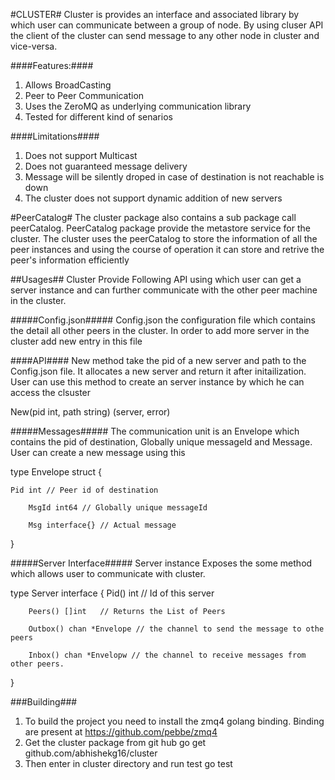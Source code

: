 #CLUSTER#
Cluster is provides an interface and associated library by which user can communicate between a group of node. By using cluser API the client of the cluster can send message to any other node in cluster and vice-versa. 

####Features:#### 
1. Allows BroadCasting
2. Peer to Peer Communication
3. Uses the ZeroMQ as underlying communication library
4. Tested for different kind of senarios

####Limitations####
1. Does not support  Multicast
2. Does not guaranteed message delivery
3. Message will be silently droped in case of destination is not reachable is down
4. The cluster does not support dynamic addition of new servers

#PeerCatalog#
The cluster package also contains a sub package call peerCatalog. PeerCatalog package provide the metastore service for the cluster. The cluster uses the peerCatalog to store the information of all the peer instances and using the course of operation it can store and retrive the peer's information efficiently 

##Usages##
Cluster Provide Following API using which user can get a server instance and can further communicate with the other peer machine in the cluster.

#####Config.json#####
Config.json the configuration file which contains the detail all other peers in the cluster. In order to add more server in the cluster add new entry in this file

####API####
New method take the pid of a new server and path to the Config.json file. It allocates a new server and return it after initailization. User can use this method to create an server instance by which he can access the clsuster

New(pid int, path string) (server, error) 


#####Messages#####
The communication unit is an Envelope which contains the pid of destination, Globally unique messageId and Message. User can create a new message using this
    

type Envelope struct {

	Pid int // Peer id of destination

        MsgId int64 // Globally unique messageId

        Msg interface{} // Actual message 

}


#####Server Interface#####
Server instance Exposes the some method which allows user to communicate with cluster. 

type Server interface {
        Pid() int	// Id of this server
	
        Peers() []int   // Returns the List of Peers
	
        Outbox() chan *Envelope // the channel to send the message to othe peers
	
        Inbox() chan *Envelopw // the channel to receive messages from other peers.
}

###Building###
1. To build the project you need to install the zmq4 golang binding. Binding are present at https://github.com/pebbe/zmq4
2. Get the cluster package from git hub
	go get github.com/abhishekg16/cluster
3. Then enter in cluster directory and run test
	go test








